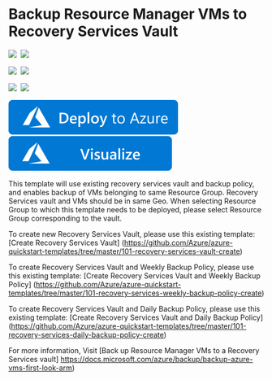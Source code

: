 # Backup Resource Manager VMs to Recovery Services Vault

<IMG SRC="https://azurequickstartsservice.blob.core.windows.net/badges/101-recovery-services-backup-vms/PublicLastTestDate.svg" />&nbsp;
<IMG SRC="https://azurequickstartsservice.blob.core.windows.net/badges/101-recovery-services-backup-vms/PublicDeployment.svg" />&nbsp;

<IMG SRC="https://azurequickstartsservice.blob.core.windows.net/badges/101-recovery-services-backup-vms/FairfaxLastTestDate.svg" />&nbsp;
<IMG SRC="https://azurequickstartsservice.blob.core.windows.net/badges/101-recovery-services-backup-vms/FairfaxDeployment.svg" />&nbsp;

<IMG SRC="https://azurequickstartsservice.blob.core.windows.net/badges/101-recovery-services-backup-vms/BestPracticeResult.svg" />&nbsp;
<IMG SRC="https://azurequickstartsservice.blob.core.windows.net/badges/101-recovery-services-backup-vms/CredScanResult.svg" />&nbsp;

<a href="https://portal.azure.com/#create/Microsoft.Template/uri/https%3A%2F%2Fraw.githubusercontent.com%2FAzure%2Fazure-quickstart-templates%2Fmaster%2F101-recovery-services-backup-vms%2Fazuredeploy.json" target="_blank">
    <img src="https://raw.githubusercontent.com/Azure/azure-quickstart-templates/master/1-CONTRIBUTION-GUIDE/images/deploytoazure.svg?sanitize=true"/>
</a>
<a href="http://armviz.io/#/?load=https%3A%2F%2Fraw.githubusercontent.com%2FAzure%2Fazure-quickstart-templates%2Fmaster%2F101-recovery-services-backup-vms%2Fazuredeploy.json" target="_blank">
    <img src="https://raw.githubusercontent.com/Azure/azure-quickstart-templates/master/1-CONTRIBUTION-GUIDE/images/visualizebutton.svg?sanitize=true"/>
</a>

This template will use existing recovery services vault and backup policy, and enables backup of VMs belonging to same Resource Group. Recovery Services vault and VMs should be in same Geo. When selecting Resource Group to which this template needs to be deployed, please select Resource Group corresponding to the vault. 

To create new Recovery Services Vault, please use this existing template: [Create Recovery Services Vault] (https://github.com/Azure/azure-quickstart-templates/tree/master/101-recovery-services-vault-create)

To create Recovery Services Vault and Weekly Backup Policy, please use this existing template: [Create Recovery Services Vault and Weekly Backup Policy] (https://github.com/Azure/azure-quickstart-templates/tree/master/101-recovery-services-weekly-backup-policy-create)

To create Recovery Services Vault and Daily Backup Policy, please use this existing template: [Create Recovery Services Vault and Daily Backup Policy] (https://github.com/Azure/azure-quickstart-templates/tree/master/101-recovery-services-daily-backup-policy-create)

For more information, Visit [Back up Resource Manager VMs to a Recovery Services vault] https://docs.microsoft.com/azure/backup/backup-azure-vms-first-look-arm)

